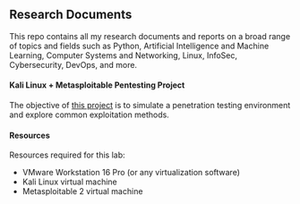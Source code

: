 ## Research Documents

This repo contains all my research documents and reports on a broad range of topics and fields such as Python, Artificial Intelligence and Machine Learning, Computer Systems and Networking, Linux, InfoSec, Cybersecurity, DevOps, and more. 

#### Kali Linux + Metasploitable Pentesting Project
The objective of [this project](https://prodseanb.github.io/docs/Kali%20Linux%20Metasploitable.pdf) is to simulate a penetration testing environment and explore common exploitation methods.
#### Resources
Resources required for this lab:
- VMware Workstation 16 Pro (or any virtualization software)
- Kali Linux virtual machine
- Metasploitable 2 virtual machine
